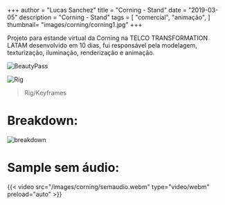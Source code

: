 +++
author = "Lucas Sanchez"
title = "Corning - Stand"
date = "2019-03-05"
description = "Corning - Stand"
tags = [
    "comercial",
    "animação",
]
thumbnail= "images/corning/corning1.jpg"
+++
<!-----
title: 'Corning - Stand'
date: 2021-03-13T21:47:41+00:00
draft: false
tags:
  - comercial
  - animação
thumbnail= "images/landscape.jpg"
----->

Projeto para estande virtual da Corning na TELCO TRANSFORMATION LATAM desenvolvido em 10 dias, fui responsável pela modelagem, texturização, iluminação, renderização e animação.


![BeautyPass](/images/corning/corning2.jpg)


![Rig](/images/corning/corning3.webp)
> Rig/Keyframes

# Breakdown:

![breakdown](/images/corning/breakdown.GIF)

# Sample sem áudio:


{{< video src="/images/corning/semaudio.webm" type="video/webm" preload="auto" >}}
